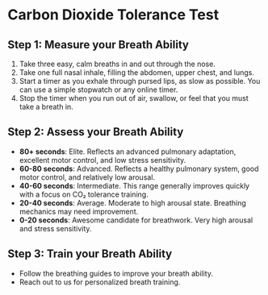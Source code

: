 # Carbon Dioxide Tolerance Test

## Step 1: Measure your Breath Ability

1. Take three easy, calm breaths in and out through the nose.
2. Take one full nasal inhale, filling the abdomen, upper chest, and lungs.
3. Start a timer as you exhale through pursed lips, as slow as possible. You can use a simple stopwatch or any online timer.
4. Stop the timer when you run out of air, swallow, or feel that you must take a breath in.

## Step 2: Assess your Breath Ability

- **80+ seconds**: Elite. Reflects an advanced pulmonary adaptation, excellent motor control, and low stress sensitivity.
- **60-80 seconds**: Advanced. Reflects a healthy pulmonary system, good motor control, and relatively low arousal.
- **40-60 seconds**: Intermediate. This range generally improves quickly with a focus on CO₂ tolerance training.
- **20-40 seconds**: Average. Moderate to high arousal state. Breathing mechanics may need improvement.
- **0-20 seconds**: Awesome candidate for breathwork. Very high arousal and stress sensitivity.

## Step 3: Train your Breath Ability

- Follow the breathing guides to improve your breath ability.
- Reach out to us for personalized breath training.